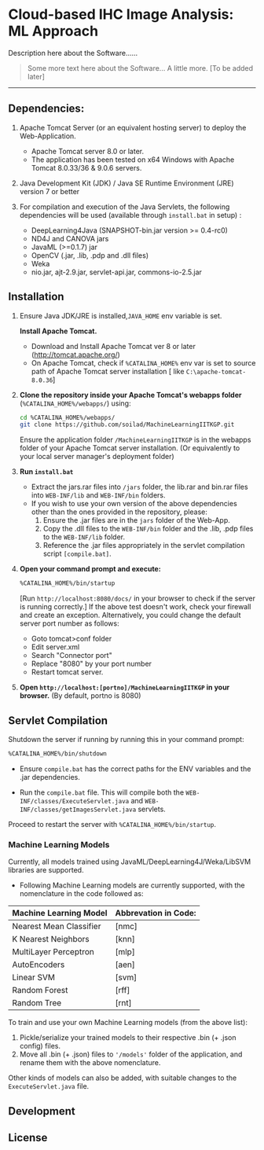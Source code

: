 # Cloud-based IHC Image Analysis: ML Approach 

Description here about the Software......
 > Some more text here about the Software...
 > A little more.
 > [To be added later]
---
## Dependencies:

1. Apache Tomcat Server (or an equivalent hosting server) to deploy the Web-Application.

    - Apache Tomcat server 8.0 or later.
    - The application has been tested on x64 Windows with Apache Tomcat 8.0.33/36 & 9.0.6 servers.
    
2. Java Development Kit (JDK) / Java SE Runtime Environment (JRE) version 7 or better

3. For compilation and execution of the Java Servlets, the following dependencies will be used (available through `install.bat` in setup) :

    - DeepLearning4Java (SNAPSHOT-bin.jar version >= 0.4-rc0)
    - ND4J and CANOVA jars
    - JavaML (>=0.1.7) jar
    - OpenCV (.jar, .lib, .pdp and .dll files)
    - Weka
    - nio.jar, ajt-2.9.jar, servlet-api.jar, commons-io-2.5.jar
    
    
## Installation

1. Ensure Java JDK/JRE is installed,`JAVA_HOME` env variable is set. 

   **Install Apache Tomcat.**
    -   Download and Install Apache Tomcat ver 8 or later (http://tomcat.apache.org/)
    -   On Apache Tomcat, check if `%CATALINA_HOME%` env var is set to source path of Apache Tomcat server installation [ like `C:\apache-tomcat-8.0.36`]
    
2. **Clone the repository inside your Apache Tomcat's webapps folder** (`%CATALINA_HOME%/webapps/`) using:
   ```sh
   cd %CATALINA_HOME%/webapps/
   git clone https://github.com/soilad/MachineLearningIITKGP.git
   ```
   Ensure the application folder `/MachineLearningIITKGP` is in the webapps folder of your Apache Tomcat server installation. (Or equivalently to your local server manager's deployment folder)

3. **Run `install.bat`**
    - Extract the jars.rar files into `/jars` folder, the lib.rar and bin.rar files into `WEB-INF/lib` and `WEB-INF/bin` folders.
    - If you wish to use your own version of the above dependencies other than the ones provided in the repository, please:
        1. Ensure the .jar files are in the `jars` folder of the Web-App.
        2. Copy the .dll files to the `WEB-INF/bin` folder and the .lib, .pdp files to the `WEB-INF/lib` folder.
        3. Reference the .jar files appropriately in the servlet compilation script `[compile.bat]`.
        
    
4. **Open your command prompt and execute:**
   ```sh
   %CATALINA_HOME%/bin/startup
   ```
   [Run `http://localhost:8080/docs/` in your browser to check if the server is running correctly.]
   If the above test doesn't work, check your firewall and create an exception. Alternatively, you could change the default server port   number as follows:
      - Goto tomcat>conf folder
      - Edit server.xml
      - Search "Connector port"
      - Replace "8080" by your port number
      - Restart tomcat server.

5. **Open `http://localhost:[portno]/MachineLearningIITKGP` in your browser.** (By default, portno is 8080)

## Servlet Compilation

 Shutdown the server if running by running this in your command prompt:
```sh
%CATALINA_HOME%/bin/shutdown
```
 - Ensure ```compile.bat``` has the correct paths for the ENV variables and the .jar dependencies.

 - Run the ```compile.bat``` file. This will compile both the ```WEB-INF/classes/ExecuteServlet.java``` and ```WEB-INF/classes/getImagesServlet.java``` servlets.

Proceed to restart the server with ```%CATALINA_HOME%/bin/startup```.

### Machine Learning Models

Currently, all models trained using JavaML/DeepLearning4J/Weka/LibSVM libraries are supported. 
- Following Machine Learning models are currently supported, with the nomenclature in the code followed as:

| Machine Learning Model | Abbrevation in Code: |
| ------ | ------ |
| Nearest Mean Classifier | [nmc] |
| K Nearest Neighbors | [knn] |
| MultiLayer Perceptron | [mlp] |
| AutoEncoders | [aen] |
| Linear SVM| [svm] |
| Random Forest | [rff] |
| Random Tree | [rnt] |

 To train and use your own Machine Learning models (from the above list):
 1. Pickle/serialize your trained models to their respective .bin (+ .json config) files.
 2. Move all .bin (+ .json) files to `'/models'` folder of the application, and rename them with the above nomenclature.

Other kinds of models can also be added, with suitable changes to the `ExecuteServlet.java` file.


## Development

License
----
